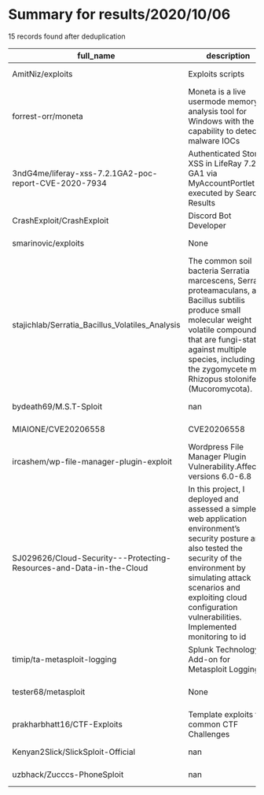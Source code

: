 
# Summary for results/2020/10/06
    
15 records found after deduplication

| full_name | description | html_url | matched_list | matched_count | pushed_at | size | stargazers_count | language | forks_count | vul_ids |
|----------------------------------------------------------------------|------------------------------------------------------------------------------------------------------------------------------------------------------------------------------------------------------------------------------------------------------------------|-----------------------------------------------------------------------------------------|----------------------------------|-----------------|---------------------------|--------|--------------------|------------|---------------|-------------------|
| AmitNiz/exploits | Exploits scripts | https://github.com/AmitNiz/exploits | ['exploit'] | 1 | 2020-10-06 13:26:04+00:00 | 12 | 0 | Python | 0 | [] |
| forrest-orr/moneta | Moneta is a live usermode memory analysis tool for Windows with the capability to detect malware IOCs | https://github.com/forrest-orr/moneta | ['shellcode'] | 1 | 2020-10-06 20:45:58+00:00 | 5883 | 132 | C++ | 28 | [] |
| 3ndG4me/liferay-xss-7.2.1GA2-poc-report-CVE-2020-7934 | Authenticated Stored XSS in LifeRay 7.2.0 GA1 via MyAccountPortlet executed by Search Results | https://github.com/3ndG4me/liferay-xss-7.2.1GA2-poc-report-CVE-2020-7934 | ['cve poc', 'cve-2'] | 2 | 2020-10-06 03:40:19+00:00 | 228 | 4 | JavaScript | 1 | ['CVE-2020-7934'] |
| CrashExploit/CrashExploit | Discord Bot Developer | https://github.com/CrashExploit/CrashExploit | ['exploit'] | 1 | 2020-10-06 23:35:28+00:00 | 36 | 0 | JavaScript | 0 | [] |
| smarinovic/exploits | None | https://github.com/smarinovic/exploits | ['exploit'] | 1 | 2020-10-06 00:00:39+00:00 | 58 | 0 | Python | 0 | [] |
| stajichlab/Serratia_Bacillus_Volatiles_Analysis | The common soil bacteria Serratia marcescens, Serratia proteamaculans, and Bacillus subtilis produce small molecular weight volatile compounds that are fungi-static against multiple species, including the zygomycete mold Rhizopus stolonifer (Mucoromycota). | https://github.com/stajichlab/Serratia_Bacillus_Volatiles_Analysis | ['exploit'] | 1 | 2020-10-06 18:54:05+00:00 | 374 | 0 | | 0 | [] |
| bydeath69/M.S.T-Sploit | nan | https://github.com/bydeath69/M.S.T-Sploit | ['sploit'] | 1 | 2020-10-06 12:58:25+00:00 | 28 | 0 | Python | 0 | [] |
| MIAIONE/CVE20206558 | CVE20206558 | https://github.com/MIAIONE/CVE20206558 | ['cve-2'] | 1 | 2020-10-06 04:50:23+00:00 | 770 | 0 | | 0 | [] |
| ircashem/wp-file-manager-plugin-exploit | Wordpress File Manager Plugin Vulnerability.Affected versions 6.0-6.8 | https://github.com/ircashem/wp-file-manager-plugin-exploit | ['exploit'] | 1 | 2020-10-06 11:45:20+00:00 | 50 | 0 | Python | 1 | [] |
| SJ029626/Cloud-Security---Protecting-Resources-and-Data-in-the-Cloud | In this project, I deployed and assessed a simple web application environment’s security posture and also tested the security of the environment by simulating attack scenarios and exploiting cloud configuration vulnerabilities. Implemented monitoring to id | https://github.com/SJ029626/Cloud-Security---Protecting-Resources-and-Data-in-the-Cloud | ['exploit'] | 1 | 2020-10-06 05:34:26+00:00 | 2213 | 1 | | 0 | [] |
| timip/ta-metasploit-logging | Splunk Technology Add-on for Metasploit Logging | https://github.com/timip/ta-metasploit-logging | ['metasploit module OR payload'] | 1 | 2020-10-06 17:05:47+00:00 | 4 | 0 | nan | 0 | [] |
| tester68/metasploit | None | https://github.com/tester68/metasploit | ['metasploit module OR payload'] | 1 | 2020-10-06 07:26:43+00:00 | 0 | 0 | nan | 0 | [] |
| prakharbhatt16/CTF-Exploits | Template exploits for common CTF Challenges | https://github.com/prakharbhatt16/CTF-Exploits | ['exploit'] | 1 | 2020-10-06 15:13:45+00:00 | 10 | 1 | Python | 2 | [] |
| Kenyan2Slick/SlickSploit-Official | nan | https://github.com/Kenyan2Slick/SlickSploit-Official | ['sploit'] | 1 | 2020-10-06 19:46:36+00:00 | 6280 | 0 | | 0 | [] |
| uzbhack/Zucccs-PhoneSploit | nan | https://github.com/uzbhack/Zucccs-PhoneSploit | ['sploit'] | 1 | 2020-10-06 20:01:40+00:00 | 0 | 0 | | 0 | [] |
